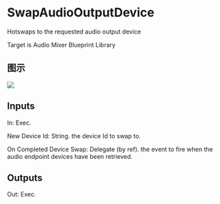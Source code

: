 # SwapAudioOutputDevice

Hotswaps to the requested audio output device

Target is Audio Mixer Blueprint Library

## 图示

![]($-20221218-18081037.png)

## Inputs

In: Exec.

New Device Id: String. the device Id to swap to.

On Completed Device Swap: Delegate (by ref). the event to fire when the audio endpoint devices have been retrieved.  

## Outputs

Out: Exec.

